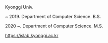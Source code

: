 Kyonggi Univ.

~ 2019. Department of Computer Science. B.S.

2020 ~. Department of Computer Science. M.S.

https://islab.kyonggi.ac.kr

<!---
skg4463/skg4463 is a ✨ special ✨ repository because its `README.md` (this file) appears on your GitHub profile.
You can click the Preview link to take a look at your changes.
--->
